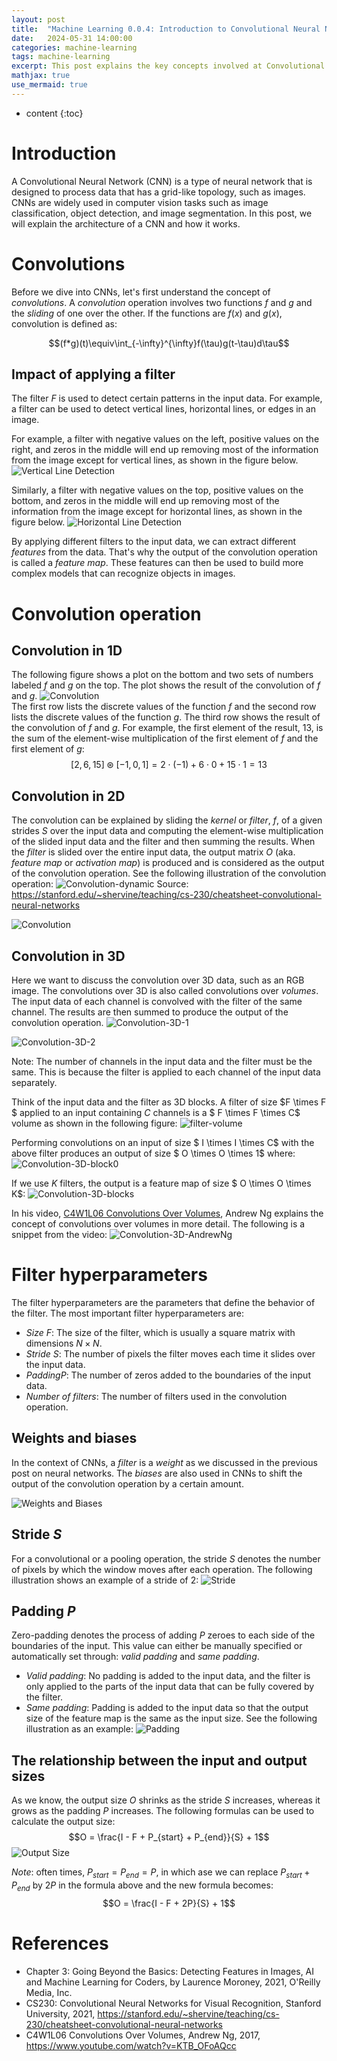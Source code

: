 ```yaml
---
layout: post
title:  "Machine Learning 0.0.4: Introduction to Convolutional Neural Network (CNN)"
date:   2024-05-31 14:00:00
categories: machine-learning 
tags: machine-learning
excerpt: This post explains the key concepts involved at Convolutional Neural Network (CNN).
mathjax: true
use_mermaid: true
---
```


* content
{:toc}

# Introduction
A Convolutional Neural Network (CNN) is a type of neural network that is designed to process data that has a grid-like topology, such as images. 
CNNs are widely used in computer vision tasks such as image classification, object detection, and image segmentation. 
In this post, we will explain the architecture of a CNN and how it works.


# Convolutions
Before we dive into CNNs, let's first understand the concept of _convolutions_. 
A _convolution_ operation involves two functions $f$ and $g$ and the _sliding_ of one over the other. If the functions are $f(x)$ and $g(x)$, convolution is defined as:  
<p align="center">$$(f*g)(t)\equiv\int_{-\infty}^{\infty}f(\tau)g(t-\tau)d\tau$$</p>  

## Impact of applying a filter
The filter $F$ is used to detect certain patterns in the input data. For example, a filter can be used to detect vertical lines, horizontal lines, or edges in an image.

For example, a filter with negative values on the left, positive values on the right, and zeros in the middle will end up removing most of the information from the image
except for vertical lines, as shown in the figure below.
![Vertical Line Detection](/assets/images/ML/004/detect-vertical.png)

Similarly, a filter with negative values on the top, positive values on the bottom, and zeros in the middle will end up removing most of the information from the image
except for horizontal lines, as shown in the figure below.
![Horizontal Line Detection](/assets/images/ML/004/detect-horizontal.png)

By applying different filters to the input data, we can extract different _features_ from the data. That's why the output of the convolution operation is called a _feature map_.
These features can then be used to build more complex models that can recognize objects in images. 

# Convolution operation

## Convolution in 1D
The following figure shows a plot on the bottom and two sets of numbers labeled $f$ and $g$ on the top. The plot shows the result of the convolution of $f$ and $g$.
![Convolution](/assets/images/ML/004/convolution_1d.png)  
The first row lists the discrete values of the function $f$ and the second row lists the discrete values of the function $g$. The third row shows the result of the convolution of $f$ and $g$.
For example, the first element of the result, 13, is the sum of the element-wise multiplication of the first element of $f$ and the first element of $g$:
$$[2, 6, 15] \circledast [-1, 0, 1] = 2\cdot (-1) + 6 \cdot 0 + 15 \cdot 1 = 13 $$


## Convolution in 2D
The convolution can be explained by sliding the _kernel_ or _filter_, $f$, of a given strides $S$ over the input data and computing the element-wise multiplication of the slided input data and the filter and then summing the results. 
When the _filter_ is slided over the entire input data, the output matrix $O$ (aka. _feature map_ or _activation map_) is produced and is considered as the output of the convolution operation.  See the following illustration of the convolution operation:
![Convolution-dynamic](https://stanford.edu/~shervine/teaching/cs-230/illustrations/convolution-layer-a.png)
Source: https://stanford.edu/~shervine/teaching/cs-230/cheatsheet-convolutional-neural-networks

![Convolution](/assets/images/ML/004/convolution2d.png)

## Convolution in 3D
Here we want to discuss the convolution over 3D data, such as an RGB image. The convolutions over 3D is also called convolutions over _volumes_.
The input data of each channel is convolved with the filter of the same channel. The results are then summed to produce the output of the convolution operation.
![Convolution-3D-1](https://stanford.edu/~shervine/teaching/cs-230/illustrations/convolution3d-1.png)

![Convolution-3D-2](https://stanford.edu/~shervine/teaching/cs-230/illustrations/convolution3d-2.png)

Note: The number of channels in the input data and the filter must be the same. This is because the filter is applied to each channel of the input data separately.

Think of the input data and the filter as 3D blocks. 
A filter of size $F \times F $ applied to an input containing $C$ channels is a $ F \times F \times C$ volume as shown in the following figure:
![filter-volume](/assets/images/ML/004/filter1-volume.png)

Performing convolutions on an input of size $ I \times I \times C$ with the above filter produces an output of size $ O \times O \times 1$ where:
![Convolution-3D-block0](/assets/images/ML/004/convolution3d-blocks0.png)

If we use $K$ filters, the output is a feature map of size $ O \times O \times K$:
![Convolution-3D-blocks](/assets/images/ML/004/convolution3d-blocks.png)

In his video, [C4W1L06 Convolutions Over Volumes](https://www.youtube.com/watch?v=KTB_OFoAQcc), Andrew Ng explains the concept of convolutions over volumes in more detail. The following
is a snippet from the video:
![Convolution-3D-AndrewNg](/assets/images/ML/004/convolution3d-andrew.png)

# Filter hyperparameters
The filter hyperparameters are the parameters that define the behavior of the filter. The most important filter hyperparameters are:
- _Size_ $F$: The size of the filter, which is usually a square matrix with dimensions $N \times N$.
- _Stride_ $S$: The number of pixels the filter moves each time it slides over the input data.
- _Padding_$P$: The number of zeros added to the boundaries of the input data.
- _Number of filters_: The number of filters used in the convolution operation.

## Weights and biases
In the context of CNNs, a _filter_ is a _weight_ as we discussed in the previous post on neural networks.  The _biases_ are also used in CNNs to shift the output of the convolution operation by a certain amount.

![Weights and Biases](/assets/images/ML/004/bias.png)

## Stride $S$
For a convolutional or a pooling operation, the stride $S$ denotes the number of pixels by which the window moves after each operation. The following illustration
shows an example of a stride of 2:
![Stride](/assets/images/ML/004/stride_example.png)

## Padding $P$
Zero-padding denotes the process of adding $P$ zeroes to each side of the boundaries of the input. This value can either be manually specified or automatically set through: _valid padding_ and _same padding_.
- _Valid padding_: No padding is added to the input data, and the filter is only applied to the parts of the input data that can be fully covered by the filter.
- _Same padding_: Padding is added to the input data so that the output size of the feature map is the same as the input size. See the following illustration as an example:
![Padding](/assets/images/ML/004/padding.png)


## The relationship between the input and output sizes
As we know, the output size $O$ shrinks as the stride $S$ increases, whereas it grows as the padding $P$ increases. The following formulas can be used to calculate the output size:
$$O = \frac{I - F + P_{start} + P_{end}}{S} + 1$$
![Output Size](/assets/images/ML/004/relationship.png)

_Note_: often times, $P_{start}=P_{end}=P$, in which ase we can replace $P_{start} + P_{end}$ by $2P$ in the formula above and the new formula becomes:
$$O = \frac{I - F + 2P}{S} + 1$$

# References
- Chapter 3: Going Beyond the Basics: Detecting Features in Images, AI and Machine Learning for Coders, by Laurence Moroney, 2021, O'Reilly Media, Inc.
- CS230: Convolutional Neural Networks for Visual Recognition, Stanford University, 2021, https://stanford.edu/~shervine/teaching/cs-230/cheatsheet-convolutional-neural-networks
- C4W1L06 Convolutions Over Volumes, Andrew Ng, 2017, https://www.youtube.com/watch?v=KTB_OFoAQcc